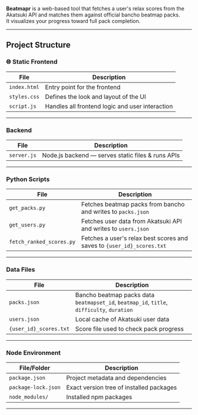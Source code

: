 **Beatmapr** is a web-based tool that fetches a user's relax scores from the Akatsuki API and matches them against official bancho beatmap packs.  
It visualizes your progress toward full pack completion.

---

## Project Structure

### 🌐 Static Frontend
| File         | Description                                           |
|--------------|-------------------------------------------------------|
| `index.html` | Entry point for the frontend                         |
| `styles.css` | Defines the look and layout of the UI                |
| `script.js`  | Handles all frontend logic and user interaction      |

---

### Backend
| File         | Description                                           |
|--------------|-------------------------------------------------------|
| `server.js`  | Node.js backend — serves static files & runs APIs    |

---

### Python Scripts
| File                    | Description                                                                 |
|-------------------------|-----------------------------------------------------------------------------|
| `get_packs.py`          | Fetches beatmap packs from bancho and writes to `packs.json`               |
| `get_users.py`          | Fetches user data from Akatsuki API and writes to `users.json`             |
| `fetch_ranked_scores.py`| Fetches a user's relax best scores and saves to `{user_id}_scores.txt`     |

---

### Data Files
| File                  | Description                                                                                  |
|-----------------------|--------------------------------------------------------------------------------------------- |
| `packs.json`          | Bancho beatmap packs data `beatmapset_id`, `beatmap_id`, `title`, `difficulty`, `duration`   |
| `users.json`          | Local cache of Akatsuki user data                                                            |
| `{user_id}_scores.txt`| Score file used to check pack progress                                                       |

---

### Node Environment
| File/Folder         | Description                                |
|---------------------|--------------------------------------------|
| `package.json`      | Project metadata and dependencies           |
| `package-lock.json` | Exact version tree of installed packages   |
| `node_modules/`     | Installed npm packages                     |

---

